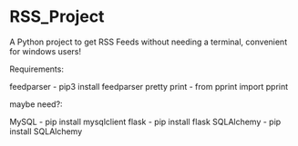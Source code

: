 # RSS_Project
 A Python project to get RSS Feeds without needing a terminal, convenient for windows users!

 Requirements:

 feedparser - pip3 install feedparser
 pretty print - from pprint import pprint
 
 maybe need?:

 MySQL - pip install mysqlclient
 flask - pip install flask
 SQLAlchemy - pip install SQLAlchemy

